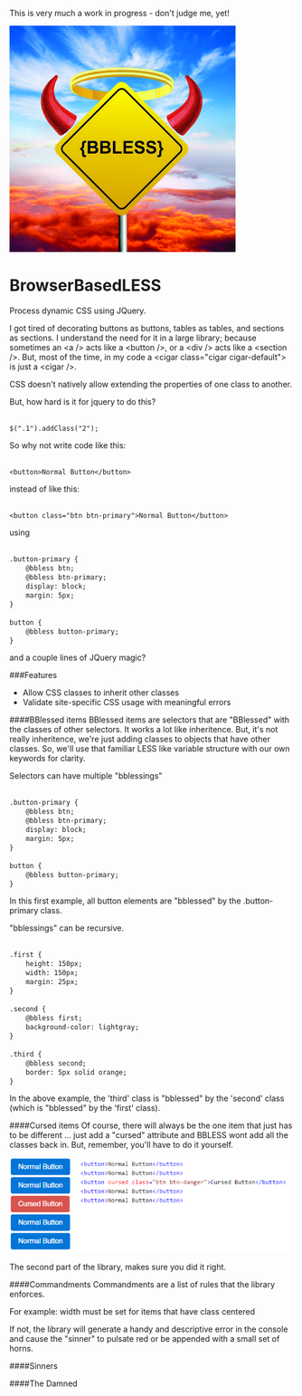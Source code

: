 This is very much a work in progress - don't judge me, yet!

![Image of 1CursedButton](https://raw.githubusercontent.com/JeffHughes/BrowserBasedLESS/master/bbless/src/bbless/wwwroot/images/BBLESSLogo400.jpg)

# BrowserBasedLESS
Process dynamic CSS using JQuery.

I got tired of decorating buttons as buttons, tables as tables, and sections as sections.  I understand the need for it in a large library; because sometimes an &lt;a /> acts like a &lt;button />, or a &lt;div /> acts like a &lt;section />.  But, most of the time, in my code a &lt;cigar class="cigar cigar-default"> is just a &lt;cigar />.

CSS doesn't natively allow extending the properties of one class to another.

But, how hard is it for jquery to do this?
```

$(".1").addClass("2");
```

So why not write code like this:

```

<button>Normal Button</button>
```

instead of like this:

```

<button class="btn btn-primary">Normal Button</button>
```

using

```

.button-primary {
    @bbless btn;
    @bbless btn-primary;
    display: block;
    margin: 5px;
}

button {
    @bbless button-primary;
}

```

and a couple lines of JQuery magic?

###Features
- Allow CSS classes to inherit other classes
- Validate site-specific CSS usage with meaningful errors

####BBlessed items
BBlessed items are selectors that are "BBlessed" with the classes of other selectors.  It works a lot like inheritence.  But, it's not really inheritence, we're just adding classes to objects that have other classes.  So, we'll use that familiar LESS like variable structure with our own keywords for clarity.

Selectors can have multiple "bblessings"
```

.button-primary {
    @bbless btn;
    @bbless btn-primary;
    display: block;
    margin: 5px;
}

button {
    @bbless button-primary;
}

```
In this first example, all button elements are "bblessed" by the .button-primary class.

"bblessings" can be recursive.
```

.first {
    height: 150px;
    width: 150px;
    margin: 25px;
}

.second {
    @bbless first;
    background-color: lightgray;
}

.third {
    @bbless second;
    border: 5px solid orange;
}

```

In the above example, the 'third' class is "bblessed" by the 'second' class (which is "bblessed" by the 'first' class).

####Cursed items
Of course, there will always be the one item that just has to be different ... just add a "cursed" attribute and BBLESS wont add all the classes back in.  But, remember, you'll have to do it yourself.

![Image of 1CursedButton](https://raw.githubusercontent.com/JeffHughes/BrowserBasedLESS/master/bbless/src/bbless/wwwroot/images/bblessSample1CursedButton.png)

The second part of the library, makes sure you did it right.

####Commandments
Commandments are a list of rules that the library enforces.

For example: width must be set for items that have class centered

If not, the library will generate a handy and descriptive error in the console and cause the "sinner" to pulsate red or be appended with a small set of horns.

####Sinners

####The Damned